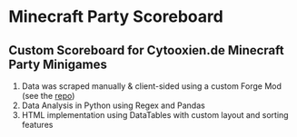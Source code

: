 # Minecraft Party Scoreboard #
## Custom Scoreboard for Cytooxien.de Minecraft Party Minigames ##

1. Data was scraped manually & client-sided using a custom Forge Mod (see the [repo](https://github.com/Fflopse/fflopsScrape-mcpRecords/tree/main))
2. Data Analysis in Python using Regex and Pandas
3. HTML implementation using DataTables with custom layout and sorting features
